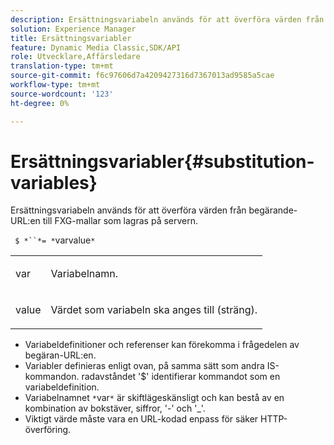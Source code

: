 ```yaml
---
description: Ersättningsvariabeln används för att överföra värden från begärande-URL:en till FXG-mallar som lagras på servern.
solution: Experience Manager
title: Ersättningsvariabler
feature: Dynamic Media Classic,SDK/API
role: Utvecklare,Affärsledare
translation-type: tm+mt
source-git-commit: f6c97606d7a4209427316d7367013ad9585a5cae
workflow-type: tm+mt
source-wordcount: '123'
ht-degree: 0%

---
```



# Ersättningsvariabler{#substitution-variables}

Ersättningsvariabeln används för att överföra värden från begärande-URL:en till FXG-mallar som lagras på servern.

` $ *``*= *`varvalue`*`

<table id="simpletable_76B381800C0D411F87CD551FC30B0579"> 
 <tr class="strow"> 
  <td class="stentry"> <p> <span class="codeph"> <span class="varname"> var  </span> </span> </p> </td> 
  <td class="stentry"> <p>Variabelnamn. </p> </td> 
 </tr> 
 <tr class="strow"> 
  <td class="stentry"> <p> <span class="codeph"> <span class="varname"> value  </span> </span> </p> </td> 
  <td class="stentry"> <p>Värdet som variabeln ska anges till (sträng). </p> </td> 
 </tr> 
</table>

* Variabeldefinitioner och referenser kan förekomma i frågedelen av begäran-URL:en.
* Variabler definieras enligt ovan, på samma sätt som andra IS-kommandon. radavståndet &#39;$&#39; identifierar kommandot som en variabeldefinition.
* Variabelnamnet `*`var`*` är skiftlägeskänsligt och kan bestå av en kombination av bokstäver, siffror, &#39;-&#39; och &#39;_&#39;.
* Viktigt värde måste vara en URL-kodad enpass för säker HTTP-överföring.

